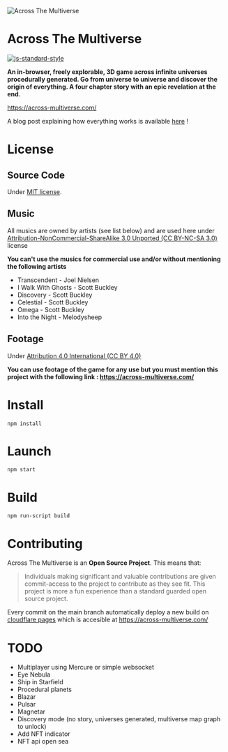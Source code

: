 ![Across The Multiverse](https://across-multiverse.com/preview.jpg)

# Across The Multiverse
[![js-standard-style](https://img.shields.io/badge/code%20style-standard-brightgreen.svg?style=flat)](https://standardjs.com/)

**An in-browser, freely explorable, 3D game across infinite universes procedurally generated.
Go from universe to universe and discover the origin of everything.
A four chapter story with an epic revelation at the end.**

https://across-multiverse.com/


A blog post explaining how everything works is available [here](https://www.jesuisundev.com/en/i-built-the-entire-universe-in-javascript/) !

# License


## Source Code

Under [MIT license](https://opensource.org/licenses/MIT).

## Music

All musics are owned by artists (see list below) and are used here under 
[Attribution-NonCommercial-ShareAlike 3.0 Unported (CC BY-NC-SA 3.0)](https://creativecommons.org/licenses/by-nc-sa/3.0/) license


**You can't use the musics for commercial use and/or without mentioning the following artists**

- Transcendent - Joel Nielsen
- I Walk With Ghosts - Scott Buckley
- Discovery - Scott Buckley
- Celestial - Scott Buckley
- Omega - Scott Buckley
- Into the Night - Melodysheep

## Footage

Under [Attribution 4.0 International (CC BY 4.0)](https://creativecommons.org/licenses/by/4.0/)

**You can use footage of the game for any use but you must mention this project with the following link : https://across-multiverse.com/**

# Install

```
npm install
```

# Launch

```
npm start
```

# Build

```
npm run-script build
```

# Contributing

Across The Multiverse is an **Open Source Project**. This means that:

> Individuals making significant and valuable contributions are given commit-access to the project to contribute as they see fit. This project is more a fun experience than a standard guarded open source project.

Every commit on the main branch automatically deploy a new build on [cloudflare pages](https://pages.cloudflare.com/) which is accesible at https://across-multiverse.com/

# TODO

- Multiplayer using Mercure or simple websocket
- Eye Nebula
- Ship in Starfield
- Procedural planets
- Blazar
- Pulsar
- Magnetar
- Discovery mode (no story, universes generated, multiverse map graph to unlock)
- Add NFT indicator
- NFT api open sea